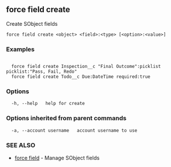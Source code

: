## force field create

Create SObject fields

```
force field create <object> <field>:<type> [<option>:<value>]
```

### Examples

```

  force field create Inspection__c "Final Outcome":picklist picklist:"Pass, Fail, Redo"
  force field create Todo__c Due:DateTime required:true

```

### Options

```
  -h, --help   help for create
```

### Options inherited from parent commands

```
  -a, --account username   account username to use
```

### SEE ALSO

* [force field](force_field.md)	 - Manage SObject fields

